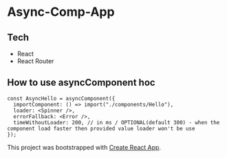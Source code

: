 # Async-Comp-App

## Tech

- React
- React Router

## How to use asyncComponent hoc

```
const AsyncHello = asyncComponent({
  importComponent: () => import("./components/Hello"),
  loader: <Spinner />,
  errorFallback: <Error />,
  timeWithoutLoader: 200, // in ms / OPTIONAL(default 300) - when the component load faster then provided value loader won't be use
});
```

This project was bootstrapped with [Create React App](https://github.com/facebookincubator/create-react-app).

